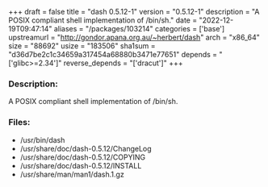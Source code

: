 +++
draft = false
title = "dash 0.5.12-1"
version = "0.5.12-1"
description = "A POSIX compliant shell implementation of /bin/sh."
date = "2022-12-19T09:47:14"
aliases = "/packages/103214"
categories = ['base']
upstreamurl = "http://gondor.apana.org.au/~herbert/dash"
arch = "x86_64"
size = "88692"
usize = "183506"
sha1sum = "d36d7be2c1c34659a317454a68880b3471e77651"
depends = "['glibc>=2.34']"
reverse_depends = "['dracut']"
+++
### Description: 
A POSIX compliant shell implementation of /bin/sh.

### Files: 
* /usr/bin/dash
* /usr/share/doc/dash-0.5.12/ChangeLog
* /usr/share/doc/dash-0.5.12/COPYING
* /usr/share/doc/dash-0.5.12/INSTALL
* /usr/share/man/man1/dash.1.gz
